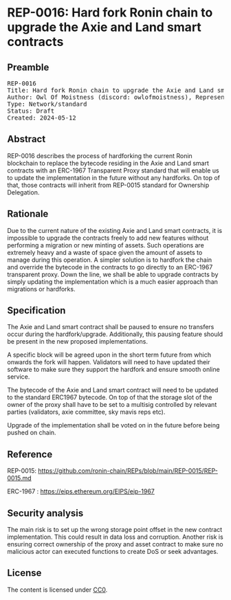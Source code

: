 # REP-0016: Hard fork Ronin chain to upgrade the Axie and Land smart contracts

## Preamble

<pre>
REP-0016
Title: Hard fork Ronin chain to upgrade the Axie and Land smart contracts
Author: Owl Of Moistness (discord: owlofmoistness), Representative of Axie Committee
Type: Network/standard
Status: Draft
Created: 2024-05-12
</pre>


## Abstract

REP-0016 describes the process of hardforking the current Ronin blockchain to replace the bytecode residing in the Axie and Land smart contracts with an ERC-1967 Transparent Proxy standard that will enable us to update the implementation in the future without any hardforks. On top of that, those contracts will inherit from REP-0015 standard for Ownership Delegation.


## Rationale

Due to the current nature of the existing Axie and Land smart contracts, it is impossible to upgrade the contracts freely to add new features without performing a migration or new minting of assets. Such operations are extremely heavy and a waste of space given the amount of assets to manage during this operation. A simpler solution is to hardfork the chain and override the bytecode in the contracts to go directly to an ERC-1967 transparent proxy. Down the line, we shall be able to upgrade contracts by simply updating the implementation which is a much easier approach than migrations or hardforks.


## Specification

The Axie and Land smart contract shall be paused to ensure no transfers occur during the hardfork/upgrade. Additionally, this pausing feature should be present in the new proposed implementations.

A specific block will be agreed upon in the short term future from which onwards the fork will happen. Validators will need to have updated their software to make sure they support the hardfork and ensure smooth online service. 

The bytecode of the Axie and Land smart contract will need to be updated to the standard ERC1967 bytecode. On top of that the storage slot of the owner of the proxy shall have to be set to a multisig controlled by relevant parties (validators, axie committee, sky mavis reps etc).

Upgrade of the implementation shall be voted on in the future before being pushed on chain.


## Reference

REP-0015: <https://github.com/ronin-chain/REPs/blob/main/REP-0015/REP-0015.md> 

ERC-1967 : <https://eips.ethereum.org/EIPS/eip-1967>


## Security analysis

The main risk is to set up the wrong storage point offset in the new contract implementation. This could result in data loss and corruption. 
Another risk is ensuring correct ownership of the proxy and asset contract to make sure no malicious actor can executed functions to create DoS or seek advantages.


## License

The content is licensed under [CC0](https://creativecommons.org/publicdomain/zero/1.0/).
